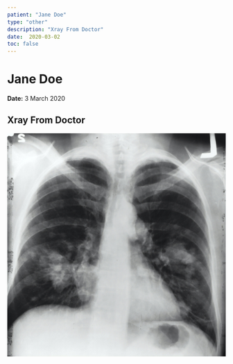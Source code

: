 ```yaml
---
patient: "Jane Doe"
type: "other"
description: "Xray From Doctor"
date:  2020-03-02
toc: false
---
```


# Jane Doe

**Date:** 3 March 2020

## Xray From Doctor

![](xray.jpg)
